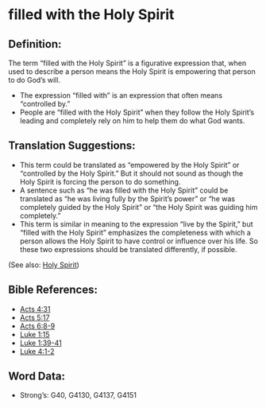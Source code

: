 # filled with the Holy Spirit

## Definition:

The term “filled with the Holy Spirit” is a figurative expression that, when used to describe a person means the Holy Spirit is empowering that person to do God’s will.

* The expression “filled with” is an expression that often means “controlled by.”
* People are “filled with the Holy Spirit” when they follow the Holy Spirit’s leading and completely rely on him to help them do what God wants.

## Translation Suggestions:

* This term could be translated as “empowered by the Holy Spirit” or “controlled by the Holy Spirit.” But it should not sound as though the Holy Spirit is forcing the person to do something.
* A sentence such as “he was filled with the Holy Spirit” could be translated as “he was living fully by the Spirit’s power” or “he was completely guided by the Holy Spirit” or “the Holy Spirit was guiding him completely.”
* This term is similar in meaning to the expression “live by the Spirit,” but “filled with the Holy Spirit” emphasizes the completeness with which a person allows the Holy Spirit to have control or influence over his life. So these two expressions should be translated differently, if possible.

(See also: [Holy Spirit](../kt/holyspirit.md))

## Bible References:

* [Acts 4:31](rc://en/tn/help/act/04/31)
* [Acts 5:17](rc://en/tn/help/act/05/17)
* [Acts 6:8-9](rc://en/tn/help/act/06/08)
* [Luke 1:15](rc://en/tn/help/luk/01/15)
* [Luke 1:39-41](rc://en/tn/help/luk/01/39)
* [Luke 4:1-2](rc://en/tn/help/luk/04/01)

## Word Data:

* Strong’s: G40, G4130, G4137, G4151
